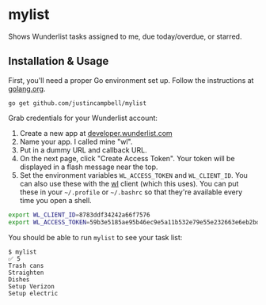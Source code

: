 # mylist

Shows Wunderlist tasks assigned to me, due today/overdue, or starred.

## Installation & Usage

First, you'll need a proper Go environment set up. Follow the instructions at [golang.org](https://golang.org/doc/install).

```
go get github.com/justincampbell/mylist
```

Grab credentials for your Wunderlist account:

1. Create a new app at [developer.wunderlist.com](https://developer.wunderlist.com/apps/new)
2. Name your app. I called mine "wl".
3. Put in a dummy URL and callback URL.
4. On the next page, click "Create Access Token". Your token will be displayed in a flash message near the top.
5. Set the environment variables `WL_ACCESS_TOKEN` and `WL_CLIENT_ID`. You can also use these with the [wl](https://github.com/robdimsdale/wl) client (which this uses). You can put these in your `~/.profile` or `~/.bashrc` so that they're available every time you open a shell.

```bash
export WL_CLIENT_ID=8783ddf34242a66f7576
export WL_ACCESS_TOKEN=59b3e5185ae95b46ec9e5a11b532e79e55e232663e6eb2bdedd3230d3e37
```

You should be able to run `mylist` to see your task list:

```
$ mylist
✅ 5
Trash cans
Straighten
Dishes
Setup Verizon
Setup electric
```
